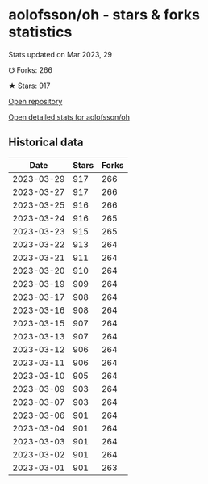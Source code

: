 # aolofsson/oh - stars & forks statistics

Stats updated on Mar 2023, 29

☋ Forks: 266

★ Stars: 917

[Open repository](https://github.com/aolofsson/oh)

[Open detailed stats for aolofsson/oh](https://reviewgithub.com/rep/aolofsson/oh)

## Historical data
| Date | Stars | Forks |
|------|-------|-------|
| 2023-03-29 | 917 | 266 | 
| 2023-03-27 | 917 | 266 | 
| 2023-03-25 | 916 | 266 | 
| 2023-03-24 | 916 | 265 | 
| 2023-03-23 | 915 | 265 | 
| 2023-03-22 | 913 | 264 | 
| 2023-03-21 | 911 | 264 | 
| 2023-03-20 | 910 | 264 | 
| 2023-03-19 | 909 | 264 | 
| 2023-03-17 | 908 | 264 | 
| 2023-03-16 | 908 | 264 | 
| 2023-03-15 | 907 | 264 | 
| 2023-03-13 | 907 | 264 | 
| 2023-03-12 | 906 | 264 | 
| 2023-03-11 | 906 | 264 | 
| 2023-03-10 | 905 | 264 | 
| 2023-03-09 | 903 | 264 | 
| 2023-03-07 | 903 | 264 | 
| 2023-03-06 | 901 | 264 | 
| 2023-03-04 | 901 | 264 | 
| 2023-03-03 | 901 | 264 | 
| 2023-03-02 | 901 | 264 | 
| 2023-03-01 | 901 | 263 | 

